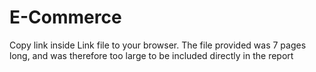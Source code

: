 # E-Commerce

Copy link inside Link file to your browser. The file provided was 7 pages long, and was therefore too large to be included directly in the report
